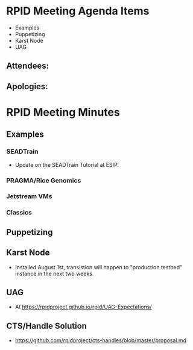 # RPID Meeting Agenda Items

   * Examples
   * Puppetizing
   * Karst Node
   * UAG
   
## Attendees: 
## Apologies: 
   
# RPID Meeting Minutes

## Examples

### SEADTrain
   * Update on the SEADTrain Tutorial at ESIP. 
   
### PRAGMA/Rice Genomics

### Jetstream VMs

### Classics

## Puppetizing

## Karst Node
   * Installed August 1st, transistion will happen to "production testbed" instance in the next two weeks.

## UAG
   * At https://rpidproject.github.io/rpid/UAG-Expectations/

## CTS/Handle Solution
   * https://github.com/rpidproject/cts-handles/blob/master/proposal.md
